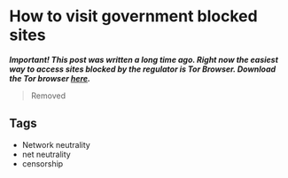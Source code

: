 
# How to visit government blocked sites

***Important! This post was written a long time ago. Right now the easiest way to access sites blocked by the regulator is Tor Browser. Download the Tor browser [here](https://www.torproject.org/download/).***

> Removed

## Tags

- Network neutrality
- net neutrality
- censorship
